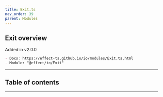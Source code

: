 ```yaml
---
title: Exit.ts
nav_order: 39
parent: Modules
---
```


## Exit overview

Added in v2.0.0

```md
- Docs: https://effect-ts.github.io/io/modules/Exit.ts.html
- Module: "@effect/io/Exit"
```

---

<h2 class="text-delta">Table of contents</h2>

---
